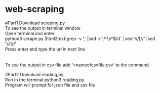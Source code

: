 # web-scraping

#Part1
Download scraping.py<br/>
To see the output in terminal window<br/>
Open terminal and enter<br/>
python3 scrape.py |html2text|grep -v ',' |sed -r '/^\s*$/d' | sed 's/\[//' |sed 's/\]//'<br/>
Press enter and type the url in next line<br/>
<br/>
<br/>
To see the output in csv file add '>nameofcsvfile.csv' to the command<br/>


#Part2
Download reading,py <br/>
Run in the terminal python3 reading.py<br/>
Program will prompt for json file and csv file
